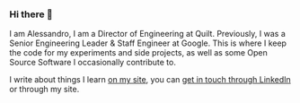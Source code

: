 ### Hi there 👋

I am Alessandro, I am a Director of Engineering at Quilt. Previously, I was a Senior Engineering Leader & Staff Engineer at Google.
This is where I keep the code for my experiments and side projects, as well as some Open Source Software I occasionally contribute to.

I write about things I learn [on my site](https://abahgat.com), you can [get in touch through LinkedIn](https://linkedin.com/in/abahgat) or through my site.

<!--
**abahgat/abahgat** is a ✨ _special_ ✨ repository because its `README.md` (this file) appears on your GitHub profile.

Here are some ideas to get you started:

- 🔭 I’m currently working on ...
- 🌱 I’m currently learning ...
- 👯 I’m looking to collaborate on ...
- 🤔 I’m looking for help with ...
- 💬 Ask me about ...
- 📫 How to reach me: ...
- 😄 Pronouns: ...
- ⚡ Fun fact: ...
-->
